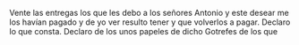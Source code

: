 Vente las entregas los que les debo a los señores Antonio y este desear me los havían pagado y de yo ver resulto tener y que volverlos a pagar. Declaro lo que consta. Declaro de los unos papeles de dicho Gotrefes de los que